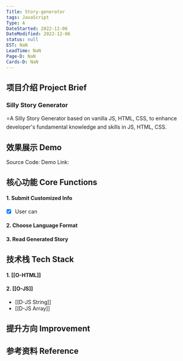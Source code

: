 ```yaml
---
Title: Story-generator
tags: JavaScript
Type: A
DateStarted: 2022-12-06
DateModified: 2022-12-06
status: null
EST: NaN
LeadTime: NaN
Page-D: NaN
Cards-D: NaN
---
```


## 项目介绍 Project Brief

### Silly Story Generator

⭐A Silly Story Generator based on vanilla JS, HTML, CSS, to enhance developer's fundamental knowledge and skills in JS, HTML, CSS.

## 效果展示 Demo

Source Code:
Demo Link:

## 核心功能 Core Functions

#### 1. Submit Customized Info

- [x] User can

#### 2. Choose Language Format

#### 3. Read Generated Story

## 技术栈 Tech Stack

#### 1. [[O-HTML]]

#### 2. [[O-JS]]

- [[D-JS String]]
- [[D-JS Array]]

## 提升方向 Improvement

## 参考资料 Reference

>
